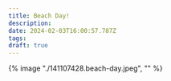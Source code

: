 ```yaml
---
title: Beach Day!
description: 
date: 2024-02-03T16:00:57.787Z
tags: 
draft: true
---
```

{% image "./141107428.beach-day.jpeg", "" %}